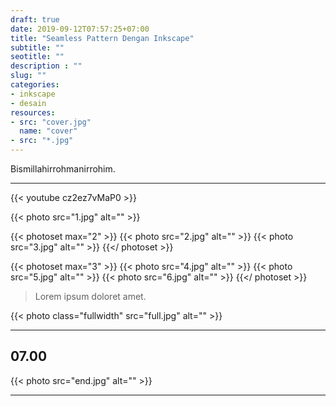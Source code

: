 ```yaml
---
draft: true
date: 2019-09-12T07:57:25+07:00
title: "Seamless Pattern Dengan Inkscape"
subtitle: ""
seotitle: ""
description : ""
slug: ""
categories:
- inkscape
- desain
resources:
- src: "cover.jpg"
  name: "cover"
- src: "*.jpg"
---
```


Bismillahirrohmanirrohim.

***

<div>{{< youtube cz2ez7vMaP0 >}}</div>

{{< photo src="1.jpg" alt="" >}}

{{< photoset max="2" >}}
  {{< photo src="2.jpg" alt="" >}}
  {{< photo src="3.jpg" alt="" >}}
{{</ photoset >}}

{{< photoset max="3" >}}
  {{< photo src="4.jpg" alt="" >}}
  {{< photo src="5.jpg" alt="" >}}
  {{< photo src="6.jpg" alt="" >}}
{{</ photoset >}}

> Lorem ipsum doloret amet.

{{< photo class="fullwidth" src="full.jpg" alt="" >}}

***

## **07.00**

{{< photo src="end.jpg" alt="" >}}

***
